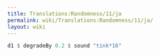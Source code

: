 ```yaml
---
title: Translations:Randomness/11/ja
permalink: wiki/Translations:Randomness/11/ja/
layout: wiki
---
```


``` Haskell
d1 $ degradeBy 0.2 $ sound "tink*16"
```
